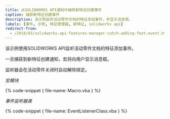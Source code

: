 ```yaml
---
title: 从SOLIDWORKS API通知中捕获新特征创建事件
caption: 捕获新特征创建事件
description: 该示例监听活动零件文档的特征添加事件，并显示消息框。
labels: [事件, 示例, 特征管理器, 新特征, solidworks api]
redirect-from:
  - /2018/03/solidworks-api-features-manager-catch-adding-feat-event.html
---
```

该示例使用SOLIDWORKS API监听活动零件文档的特征添加事件。

一旦捕获到新特征创建通知，宏将向用户显示消息框。

监听器会在活动零件关闭时自动解除绑定。

*宏模块*

{% code-snippet { file-name: Macro.vba } %}

*事件监听器类*

{% code-snippet { file-name: EventListenerClass.vba } %}